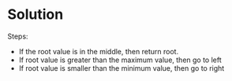 # Solution
Steps:
* If the root value is in the middle, then return root.
* If root value is greater than the maximum value, then go to left
* If root value is smaller than the minimum value, then go to right
